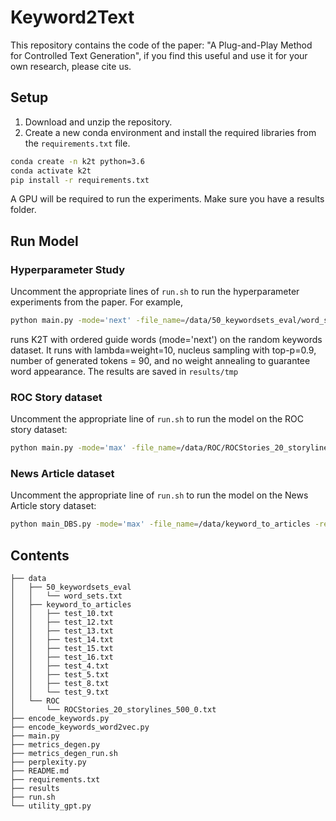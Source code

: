 # Keyword2Text

This repository contains the code of the paper: "A Plug-and-Play Method for Controlled Text Generation", if you find this useful and use it for your own research, please cite us.

## Setup

1. Download and unzip the repository.
2. Create a new conda environment and install the required libraries from the `requirements.txt` file.
```bash
conda create -n k2t python=3.6
conda activate k2t
pip install -r requirements.txt
```

A GPU will be required to run the experiments.
Make sure you have a results folder.



## Run Model

### Hyperparameter Study

Uncomment the appropriate lines of `run.sh` to run the hyperparameter experiments from the paper. For example, 

```bash
python main.py -mode='next' -file_name=/data/50_keywordsets_eval/word_sets.txt -results_subfolder=guide_vs_no_guide_beams -weight=10.0 -top_p=0.9 -n_generated_sentences=90 -do_guarantee=True
```

runs K2T with ordered guide words (mode='next') on the random keywords dataset. It runs with lambda=weight=10, nucleus sampling with top-p=0.9, number of generated tokens = 90, and no weight annealing to guarantee word appearance. The results are saved in `results/tmp`

### ROC Story dataset

Uncomment the appropriate line of `run.sh` to run the model on the ROC story dataset:

```bash
python main.py -mode='max' -file_name=/data/ROC/ROCStories_20_storylines_500_0.txt -results_subfolder=final4_ -weight=5.0 -top_p=0.9 -n_generated_sentences=-7 -n_beams=4 -do_guarantee=True -task='ROC'
```

### News Article dataset

Uncomment the appropriate line of `run.sh` to run the model on the News Article story dataset:

```bash
python main_DBS.py -mode='max' -file_name=/data/keyword_to_articles -results_subfolder=tmp -weight=5.0 -top_p=0.9 -n_generated_sentences=-15 -n_beams=4 -do_guarantee=True -task='key2article'
```


## Contents
```
├── data
│   ├── 50_keywordsets_eval
│   │   └── word_sets.txt
│   ├── keyword_to_articles
│   │   ├── test_10.txt
│   │   ├── test_12.txt
│   │   ├── test_13.txt
│   │   ├── test_14.txt
│   │   ├── test_15.txt
│   │   ├── test_16.txt
│   │   ├── test_4.txt
│   │   ├── test_5.txt
│   │   ├── test_8.txt
│   │   └── test_9.txt
│   └── ROC
│       └── ROCStories_20_storylines_500_0.txt
├── encode_keywords.py
├── encode_keywords_word2vec.py
├── main.py
├── metrics_degen.py
├── metrics_degen_run.sh
├── perplexity.py
├── README.md
├── requirements.txt
├── results
├── run.sh
└── utility_gpt.py


